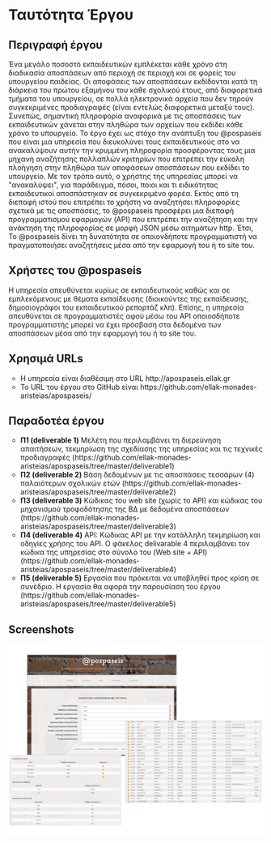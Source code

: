 # Ταυτότητα Έργου

<h2>Περιγραφή έργου</h2>
 
Ένα μεγάλο ποσοστό εκπαιδευτικών εμπλέκεται κάθε χρόνο στη διαδικασία αποσπάσεων από περιοχή σε περιοχή και σε φορείς του υπουργείου παιδείας. 
Οι αποφάσεις των αποσπάσεων εκδίδονται κατά τη διάρκεια του πρώτου εξαμήνου του κάθε σχολικού έτους,  από διαφορετικά τμήματα του υπουργείου, 
σε πολλά ηλεκτρονικά αρχεία που δεν τηρούν  συγκεκριμένες προδιαγραφές (είναι εντελώς διαφορετικά μεταξύ τους). 
Συνεπώς, σημαντική πληροφορία αναφορικά με τις αποσπάσεις των εκπαιδευτικών χάνεται στην πληθώρα των αρχείων που εκδίδει κάθε χρόνο το υπουργείο. 
Το έργο έχει ως στόχο την ανάπτυξη του @pospaseis που είναι μια υπηρεσία που διευκολύνει τους εκπαιδευτικούς στο να ανακαλύψουν αυτήν την κρυμμένη 
πληροφορία προσφέροντας τους μια μηχανή αναζήτησης πολλαπλών κριτηρίων που επιτρέπει την εύκολη πλοήγηση στην πληθώρα των αποφάσεων αποσπάσεων που 
εκδίδει το υπουργείο. Με τον τρόπο αυτό, ο χρήστης της υπηρεσίας μπορεί να "ανακαλύψει", για παράδειγμα, πόσοι, ποιοι και τι ειδικότητας εκπαιδευτικοί 
αποσπάστηκαν σε συγκεκριμένο φορέα. Εκτός από τη διεπαφή ιστού που επιτρέπει το χρήστη να αναζητήσει πληροφορίες σχετικά με τις αποσπάσεις, το @pospaseis 
προσφέρει μια διεπαφή προγραμματισμού εφαρμογών (API) που επιτρέπει την αναζήτηση και την ανάκτηση της πληροφορίας σε μορφή JSON μέσω αιτημάτων http. 
Έτσι, To @pospaseis δίνει τη δυνατότητα σε οποιονδήποτε προγραμματιστή να πραγματοποιήσει αναζητήσεις μέσα από την εφαρμογή του ή το site του.

<h2>Χρήστες του @pospaseis</h2>

H υπηρεσία απευθύνεται κυρίως σε εκπαιδευτικούς καθώς και σε εμπλεκόμενους με θέματα εκπαίδευσης (διοικούντες της εκπαίδευσης, δημοσιογράφοι του εκπαιδευτικού ρεπορτάζ κλπ). 
Επίσης, η υπηρεσία απευθύνεται σε προγραμματιστές αφού μέσω του API οποιοσδήποτε προγραμματιστής μπορεί να έχει πρόσβαση στα δεδομένα των αποσπάσεων μέσα από την εφαρμογή του ή το site του.

<h2>Χρησιμά URLs</h2>

<ul type=circle>
<li>Η υπηρεσία είναι διαθέσιμη στο URL http://apospaseis.ellak.gr
</li>
<li> Το URL του έργου στο GitHub είναι https://github.com/ellak-monades-aristeias/apospaseis/
</li>
</ul>

<h2>Παραδοτέα έργου</h2>

<ul type=circle>
<li><b>Π1 (deliverable 1)</b> Μελέτη που περιλαμβάνει τη διερεύνηση απαιτήσεων, τεκμηρίωση της σχεδίασης της υπηρεσίας και τις τεχνικές προδιαγραφές (https://github.com/ellak-monades-aristeias/apospaseis/tree/master/deliverable1)
</li>
<li><b>Π2 (deliverable 2)</b> Βάση δεδομένων με τις αποσπάσεις τεσσάρων (4) παλαιότερων σχολικών ετών (https://github.com/ellak-monades-aristeias/apospaseis/tree/master/deliverable2)
</li>
<li><b>Π3 (deliverable 3)</b> Κώδικας του web site (χωρίς το API) και κώδικας του μηχανισμού τροφοδότησης της ΒΔ με δεδομένα αποσπάσεων (https://github.com/ellak-monades-aristeias/apospaseis/tree/master/deliverable3)
</li>
<li><b>Π4 (deliverable 4)</b> API: Κώδικας API με την κατάλληλη τεκμηρίωση και οδηγίες χρήσης του API. Ο φάκελος delivarable 4 περιλαμβάνει τον κώδικα της υπηρεσίας στο σύνολο του (Web site + API) (https://github.com/ellak-monades-aristeias/apospaseis/tree/master/deliverable4)
</li>
<li><b>Π5 (deliverable 5)</b> Εργασία που πρόκειται να υποβληθεί προς κρίση σε συνέδριο. Η εργασία θα αφορά την παρουσίαση του έργου (https://github.com/ellak-monades-aristeias/apospaseis/tree/master/deliverable5)
</li>
</ul>

<h2>Screenshots</h2>

<img src="screenshots.png">
